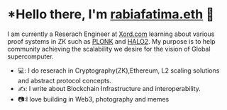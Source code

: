 # ***Hello there, I'm** [rabiafatima.eth](https://twitter.com/rabiaf183) 👋

I am currently a Reserach Engineer at [Xord.com](https://xord.com) learning about various proof systems in ZK such as [PLONK](https://github.com/dusk-network/plonk) and [HALO2](https://github.com/zcash/halo2).
My purpose is to help community achieving the scalability we desire for the vision of Global supercomputer.

- 💻: I do reserach in Cryptography(ZK),Ethereum, L2 scaling solutions and abstract protocol concepts.
- ✍️:  I write about Blockchain Infrastructure and interoperability.
- 📷:I love building in Web3, photography and memes
